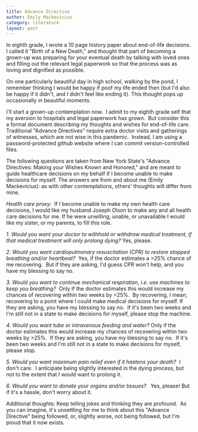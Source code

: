 ```yaml
---
title: Advance Directive
author: Emily Mackevicius
category: literature
layout: post
---
```


In eighth grade, I wrote a 10 page history paper about end-of-life decisions. I called it "Birth of a New Death," and thought that part of becoming a grown-up was preparing for your eventual death by talking with loved ones and filling out the relevant legal paperwork so that the process was as loving and dignified as possible.  

On one particularly beautiful day in high school, walking by the pond, I remember thinking I would be happy if poof my life ended then (but I'd also be happy if it didn't, and I didn't feel like ending it). This thought pops up occasionally in beautiful moments. 

I'll start a grown-up contemplation now.  I admit to my eighth grade self that my aversion to hospitals and legal paperwork has grown.  But consider this a formal document describing my thoughts and wishes for end-of-life care.  Traditional "Advance Directives" require extra doctor visits and gatherings of witnesses, which are not wise in this pandemic.  Instead, I am using a password-protected github website where I can commit version-controlled files. 

The following questions are taken from New York State's "Advance Directives: Making your Wishes Known and Honored," and are meant to guide healthcare decisions on my behalf if I become unable to make decisions for myself. The answers are from and about me (Emily Mackevicius): as with other contemplations, others' thoughts will differ from mine.

<em>Health care proxy: </em> If I become unable to make my own health care decisions, I would like my husband Joseph Olson to make any and all health care decisions for me. If he were unwilling, unable, or unavailable I would like my sister, or my parents, to fill this role.  

<em>1. Would you want your doctor to withhold or withdraw medical treatment, if that medical treatment will only prolong dying? </em> Yes, please.

<em>2. Would you want cardiopulmonary resuscitation (CPR) to restore stopped breathing and/or heartbeat? </em> Yes, if the doctor estimates a >25% chance of me recovering.  But if they are asking, I'd guess CPR won't help, and you have my blessing to say no.

<em>3. Would you want to continue mechanical respiration, i.e. use machines to keep you breathing? </em> Only if the doctor estimates this would increase my chances of recovering within two weeks by >25%.  By recovering, I mean, recovering to a point where I could make medical decisions for myself. If they are asking, you have my blessing to say no.  If it's been two weeks and I'm still not in a state to make decisions for myself, please stop the machine.

<em>4. Would you want tube or intravenous feeding and water?</em> Only if the doctor estimates this would increase my chances of recovering within two weeks by >25%.  If they are asking, you have my blessing to say no.  If it's been two weeks and I'm still not in a state to make decisions for myself, please stop.

<em>5. Would you want maximum pain relief even if it hastens your death? </em> I don't care.  I anticipate being slightly interested in the dying process, but not to the extent that I would want to prolong it.

<em>6. Would you want to donate your organs and/or tissues?  </em> Yes, please! But if it's a hassle, don't worry about it.

Additional thoughts: Keep telling jokes and thinking they are profound.  As you can imagine, it's unsettling for me to think about this "Advance Directive" being followed, or, slightly worse, not being followed, but I'm proud that it now exists. 
